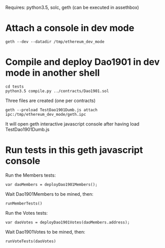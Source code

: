 Requires: python3.5, solc, geth (can be executed in assethbox)

Attach a console in dev mode
============================

    geth --dev --datadir /tmp/ethereum_dev_mode


Compile and deploy Dao1901 in dev mode in another shell
=======================================================

    cd tests
    python3.5 compile.py ../contracts/Dao1901.sol

Three files are created (one per contracts)

    geth --preload TestDao1901Dumb.js attach ipc:/tmp/ethereum_dev_mode/geth.ipc

It will open geth interactive javascript console after having load TestDao1901Dumb.js


Run tests in this geth javascript console
=========================================

Run the Members tests:

    var daoMembers = deployDao1901Members();

Wait Dao1901Members to be mined, then:

    runMemberTests()

Run the Votes tests:

    var daoVotes = deployDao1901Votes(daoMembers.address);

Wait Dao1901Votes to be mined, then:

    runVoteTests(daoVotes)
